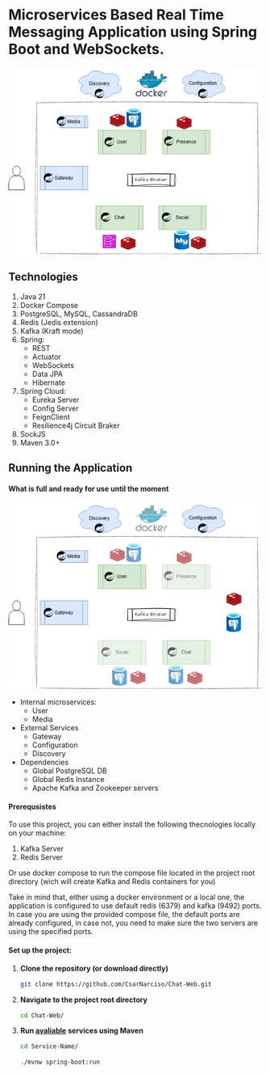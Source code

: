 # Microservices Based Real Time Messaging Application using Spring Boot and WebSockets.

![Final Architecture Design](https://github.com/CsarNarciso/Assets/blob/main/Final%20Chat%20Web%20System%20Design.png)

## Technologies
1. Java 21
2. Docker Compose
3. PostgreSQL, MySQL, CassandraDB
4. Redis (Jedis extension)
5. Kafka (Kraft mode)
6. Spring:
   + REST
   + Actuator
   + WebSockets
   + Data JPA
   + Hibernate
8. Spring Cloud:
   + Eureka Server
   + Config Server
   + FeignClient
   + Resilience4j Circuit Braker
10. SockJS
11. Maven 3.0+
   
## Running the Application

#### What is full and ready for use until the moment

![Actual Architecture Design](https://github.com/CsarNarciso/Assets/blob/main/Actual%20Chat%20Web%20System%20Design.png)

* Internal microservices:
  + User
  + Media  
* External Services
  + Gateway
  + Configuration
  + Discovery
* Dependencies
  + Global PostgreSQL DB
  + Global Redis Instance
  + Apache Kafka and Zookeeper servers


#### Prerequsistes

To use this project, you can either install the following thecnologies locally on your machine:

1. Kafka Server
2. Redis Server
   
Or use docker compose to run the compose file located in the project root directory (wich will create Kafka and Redis containers for you)

Take in mind that, either using a docker environment or a local one, the application is configured to use default redis (6379) and kafka (9492) ports. In case you are using the provided compose file, the default ports are already configured, in case not, you need to make sure the two servers are using the specified ports.

#### Set up the project:

1. **Clone the repository (or download directly)**
    ```bash 
    git clone https://github.com/CsarNarciso/Chat-Web.git 
    ```
2. **Navigate to the project root directory**
   ```bash
   cd Chat-Web/
   ```
3. **Run [avaliable](#what-is-full-and-ready-for-use-until-the-moment) services using Maven**
       
   ```bash
   cd Service-Name/
   ```
   ```bash
   ./mvnw spring-boot:run
   ```

